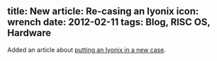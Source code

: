 title: New article: Re-casing an Iyonix
icon: wrench
date: 2012-02-11
tags: Blog, RISC OS, Hardware
----

Added an article about [putting an Iyonix in a new case](/risc.os/iyonix-case.html).
